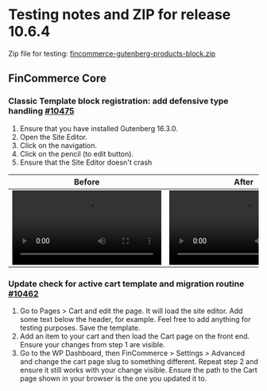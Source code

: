 # Testing notes and ZIP for release 10.6.4

Zip file for testing: [fincommerce-gutenberg-products-block.zip](https://github.com/dieselfox1/fincommerce-blocks/files/12262069/fincommerce-gutenberg-products-block.zip)

## FinCommerce Core

### Classic Template block registration: add defensive type handling [#10475](https://github.com/dieselfox1/fincommerce-blocks/pull/10475)

1. Ensure that you have installed Gutenberg 16.3.0.
2. Open the Site Editor.
3. Click on the navigation.
4. Click on the pencil (to edit button).
5. Ensure that the Site Editor doesn't crash

| Before | After |
|--------|--------|
| <video src=https://github.com/dieselfox1/fincommerce-blocks/assets/4463174/86ce276e-e372-40e1-8142-cfde84e32bd6 /> | <video src=https://github.com/dieselfox1/fincommerce-blocks/assets/4463174/e655eab3-6339-47c9-8447-d9b06c55b795/>  |

### Update check for active cart template and migration routine [#10462](https://github.com/dieselfox1/fincommerce-blocks/pull/10462)

1. Go to Pages > Cart and edit the page. It will load the site editor. Add some text below the header, for example. Feel free to add anything for testing purposes. Save the template.
2. Add an item to your cart and then load the Cart page on the front end. Ensure your changes from step 1 are visible.
3. Go to the WP Dashboard, then FinCommerce > Settings > Advanced and change the cart page slug to something different. Repeat step 2 and ensure it still works with your change visible. Ensure the path to the Cart page shown in your browser is the one you updated it to.
